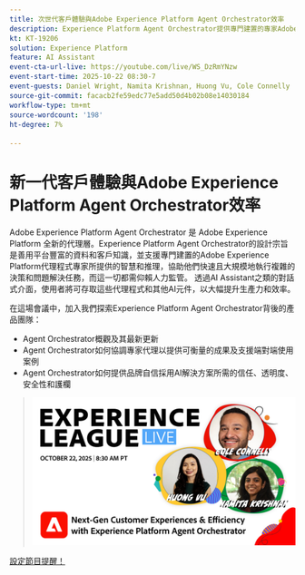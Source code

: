 ```yaml
---
title: 次世代客戶體驗與Adobe Experience Platform Agent Orchestrator效率
description: Experience Platform Agent Orchestrator提供專門建置的專家Adobe Experience Platform Agent背後的智慧和推理，讓他們能夠快速大規模地執行複雜的決策和問題解決任務。
kt: KT-19206
solution: Experience Platform
feature: AI Assistant
event-cta-url-live: https://youtube.com/live/WS_DzRmYNzw
event-start-time: 2025-10-22 08:30-7
event-guests: Daniel Wright, Namita Krishnan, Huong Vu, Cole Connelly
source-git-commit: facacb2fe59edc77e5add50d4b02b08e14030184
workflow-type: tm+mt
source-wordcount: '198'
ht-degree: 7%

---
```


# 新一代客戶體驗與Adobe Experience Platform Agent Orchestrator效率

Adobe Experience Platform Agent Orchestrator 是 Adobe Experience Platform 全新的代理層。Experience Platform Agent Orchestrator的設計宗旨是善用平台豐富的資料和客戶知識，並支援專門建置的Adobe Experience Platform代理程式專家所提供的智慧和推理，協助他們快速且大規模地執行複雜的決策和問題解決任務，而這一切都需仰賴人力監管。 透過AI Assistant之類的對話式介面，使用者將可存取這些代理程式和其他AI元件，以大幅提升生產力和效率。

在這場會議中，加入我們探索Experience Platform Agent Orchestrator背後的產品團隊：

* Agent Orchestrator概觀及其最新更新
* Agent Orchestrator如何協調專家代理以提供可衡量的成果及支援端對端使用案例
* Agent Orchestrator如何提供品牌自信採用AI解決方案所需的信任、透明度、安全性和護欄

> ![顯示橫幅](assets/WebBanner-v2-Oct22-2025.jpg)

[設定節目提醒！](https://youtube.com/live/WS_DzRmYNzw)
